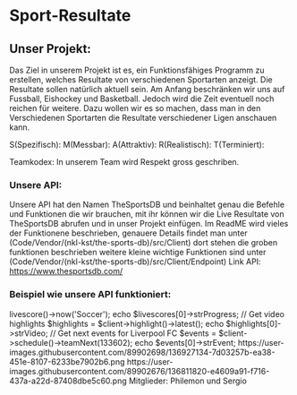 # Sport-Resultate

## Unser Projekt:
Das Ziel in unserem Projekt ist es, ein Funktionsfähiges Programm zu erstellen, welches Resultate von verschiedenen Sportarten anzeigt. Die Resultate sollen natürlich aktuell sein. Am Anfang beschränken wir uns auf Fussball, Eishockey und Basketball. Jedoch wird die Zeit eventuell noch reichen für weitere. Dazu wollen wir es so machen, dass man in den Verschiedenen Sportarten die Resultate verschiedener Ligen anschauen kann.

S(Spezifisch):
M(Messbar):
A(Attraktiv):
R(Realistisch):
T(Terminiert):

Teamkodex: In unserem Team wird Respekt gross geschriben.

### Unsere API:
Unsere API hat den Namen TheSportsDB und beinhaltet genau die Befehle und Funktionen die wir brauchen, mit ihr können wir die Live Resultate von TheSportsDB abrufen und in unser Projekt einfügen. Im ReadME wird vieles der Funktionene beschrieben, genauere Details findet man unter (Code/Vendor/(nkl-kst/the-sports-db)/src/Client) dort stehen die groben funktionen beschrieben weitere kleine wichtige Funktionen sind unter (Code/Vendor/(nkl-kst/the-sports-db)/src/Client/Endpoint)
Link API: https://www.thesportsdb.com/

### Beispiel wie unsere API funktioniert:
<?php

phpinfo();

exit;

// You need to load the Composer autoload file somewhere in your code before
require_once 'vendor/autoload.php';

use NklKst\TheSportsDb\Client\ClientFactory;

// Create a client
$client = ClientFactory::create();

// Get soccer livescores
$livescores = $client->livescore()->now('Soccer');
echo $livescores[0]->strProgress;

// Get video highlights
$highlights = $client->highlight()->latest();
echo $highlights[0]->strVideo;

// Get next events for Liverpool FC
$events = $client->schedule()->teamNext(133602);
echo $events[0]->strEvent;

https://user-images.githubusercontent.com/89902698/136927134-7d03257b-ea38-451e-8107-6233be7902b6.png

https://user-images.githubusercontent.com/89902676/136811820-e4609a91-f716-437a-a22d-87408dbe5c60.png

Mitglieder: Philemon und Sergio
